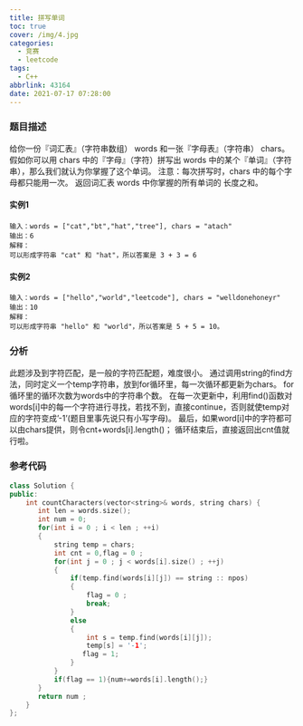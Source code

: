 ```yaml
---
title: 拼写单词
toc: true
cover: /img/4.jpg
categories:
  - 竞赛
  - leetcode
tags:
  - C++
abbrlink: 43164
date: 2021-07-17 07:28:00
---
```


### 题目描述

给你一份『词汇表』（字符串数组） words 和一张『字母表』（字符串） chars。<!-- more -->
假如你可以用 chars 中的『字母』（字符）拼写出 words 中的某个『单词』（字符串），那么我们就认为你掌握了这个单词。
注意：每次拼写时，chars 中的每个字母都只能用一次。
返回词汇表 words 中你掌握的所有单词的 长度之和。

#### 实例1

```
输入：words = ["cat","bt","hat","tree"], chars = "atach"
输出：6
解释： 
可以形成字符串 "cat" 和 "hat"，所以答案是 3 + 3 = 6
```

#### 实例2

```
输入：words = ["hello","world","leetcode"], chars = "welldonehoneyr"
输出：10
解释：
可以形成字符串 "hello" 和 "world"，所以答案是 5 + 5 = 10。
```

### 分析

此题涉及到字符匹配，是一般的字符匹配题，难度很小。
通过调用string的find方法，同时定义一个temp字符串，放到for循环里，每一次循环都更新为chars。
for循环里的循环次数为words中的字符串个数。
在每一次更新中，利用find()函数对words[i]中的每一个字符进行寻找，若找不到，直接continue，否则就使temp对应的字符变成’-1’(题目里事先说只有小写字母)。
最后，如果word[i]中的字符都可以由chars提供，则令cnt+words[i].length()；
循环结束后，直接返回出cnt值就行啦。

### 参考代码

```c++
class Solution {
public:
    int countCharacters(vector<string>& words, string chars) {
       int len = words.size();
       int num = 0;
       for(int i = 0 ; i < len ; ++i)
       {
           string temp = chars;
           int cnt = 0,flag = 0 ;
           for(int j = 0 ; j < words[i].size() ; ++j)
           {
               if(temp.find(words[i][j]) == string :: npos)
               {
                   flag = 0 ;
                   break;
               }
               else
               {
                   int s = temp.find(words[i][j]);
                   temp[s] = '-1';
                  flag = 1;
               }
           }
           if(flag == 1){num+=words[i].length();}
       }
       return num ;
    }
};
```
